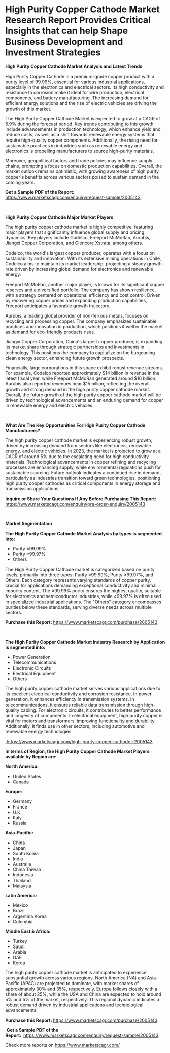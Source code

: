 <p><h1>High Purity Copper Cathode Market Research Report Provides Critical Insights that can help Shape Business Development and Investment Strategies</h1></p><p><strong>High Purity Copper Cathode Market Analysis and Latest Trends</strong></p>
<p><p>High Purity Copper Cathode is a premium-grade copper product with a purity level of 99.99%, essential for various industrial applications, especially in the electronics and electrical sectors. Its high conductivity and resistance to corrosion make it ideal for wire production, electrical components, and battery manufacturing. The increasing demand for efficient energy solutions and the rise of electric vehicles are driving the growth of this market.</p><p>The High Purity Copper Cathode Market is expected to grow at a CAGR of 5.9% during the forecast period. Key trends contributing to this growth include advancements in production technology, which enhance yield and reduce costs, as well as a shift towards renewable energy systems that require high-quality copper components. Additionally, the rising need for sustainable practices in industries such as renewable energy and electronics is propelling manufacturers to source high-purity materials.</p><p>Moreover, geopolitical factors and trade policies may influence supply chains, prompting a focus on domestic production capabilities. Overall, the market outlook remains optimistic, with growing awareness of high purity copper's benefits across various sectors poised to sustain demand in the coming years.</p></p>
<p><strong>Get a Sample PDF of the Report:&nbsp;</strong> <a href="https://www.marketscagr.com/enquiry/request-sample/2005143?utm_campaign=1999&utm_medium=2&utm_source=Github&utm_content=ia&utm_term=15012025&utm_id=high-purity-copper-cathode">https://www.marketscagr.com/enquiry/request-sample/2005143</a></p>
<p>&nbsp;</p>
<p><strong>High Purity Copper Cathode Major Market Players</strong></p>
<p><p>The high purity copper cathode market is highly competitive, featuring major players that significantly influence global supply and pricing dynamics. Key players include Codelco, Freeport McMoRan, Aurubis, Jiangxi Copper Corporation, and Glencore Xstrata, among others.</p><p>Codelco, the world's largest copper producer, operates with a focus on sustainability and innovation. With its extensive mining operations in Chile, Codelco aims to maintain its market leadership, projecting a steady growth rate driven by increasing global demand for electronics and renewable energy.</p><p>Freeport McMoRan, another major player, is known for its significant copper reserves and a diversified portfolio. The company has shown resilience, with a strategy centered on operational efficiency and cost control. Driven by recovering copper prices and expanding production capabilities, Freeport anticipates a favorable growth trajectory.</p><p>Aurubis, a leading global provider of non-ferrous metals, focuses on recycling and processing copper. The company emphasizes sustainable practices and innovation in production, which positions it well in the market as demand for eco-friendly products rises.</p><p>Jiangxi Copper Corporation, China's largest copper producer, is expanding its market share through strategic partnerships and investments in technology. This positions the company to capitalize on the burgeoning clean energy sector, enhancing future growth prospects.</p><p>Financially, large corporations in this space exhibit robust revenue streams. For example, Codelco reported approximately $14 billion in revenue in the latest fiscal year, while Freeport McMoRan generated around $16 billion. Aurubis also reported revenues near $15 billion, reflecting the overall growth and strong demand in the high purity copper cathode market. Overall, the future growth of the high purity copper cathode market will be driven by technological advancements and an enduring demand for copper in renewable energy and electric vehicles.</p></p>
<p>&nbsp;</p>
<p><strong>What Are The Key Opportunities For High Purity Copper Cathode Manufacturers?</strong></p>
<p><p>The high purity copper cathode market is experiencing robust growth, driven by increasing demand from sectors like electronics, renewable energy, and electric vehicles. In 2023, the market is projected to grow at a CAGR of around 5% due to the escalating need for high conductivity materials. Technological advancements in copper refining and recycling processes are enhancing supply, while environmental regulations push for sustainable sourcing. Future outlook indicates a continued rise in demand, particularly as industries transition toward green technologies, positioning high purity copper cathodes as critical components in energy storage and transmission applications.</p></p>
<p><strong>Inquire or Share Your Questions If Any Before Purchasing This Report:</strong> <a href="https://www.marketscagr.com/enquiry/pre-order-enquiry/2005143?utm_campaign=1999&utm_medium=2&utm_source=Github&utm_content=ia&utm_term=15012025&utm_id=high-purity-copper-cathode">https://www.marketscagr.com/enquiry/pre-order-enquiry/2005143</a></p>
<p>&nbsp;</p>
<p><strong>Market Segmentation</strong></p>
<p><strong>The High Purity Copper Cathode Market Analysis by types is segmented into:</strong></p>
<p><ul><li>Purity ≥99.99%</li><li>Purity ≥99.97%</li><li>Others</li></ul></p>
<p><p>The High Purity Copper Cathode market is categorized based on purity levels, primarily into three types: Purity ≥99.99%, Purity ≥99.97%, and Others. Each category represents varying standards of copper purity, crucial for applications demanding exceptional conductivity and minimal impurity content. The ≥99.99% purity ensures the highest quality, suitable for electronics and semiconductor industries, while ≥99.97% is often used in specialized industrial applications. The "Others" category encompasses purities below these standards, serving diverse needs across multiple sectors.</p></p>
<p><strong>Purchase this Report:&nbsp;</strong><a href="https://www.marketscagr.com/purchase/2005143?utm_campaign=1999&utm_medium=2&utm_source=Github&utm_content=ia&utm_term=15012025&utm_id=high-purity-copper-cathode">https://www.marketscagr.com/purchase/2005143</a></p>
<p>&nbsp;</p>
<p><strong>The High Purity Copper Cathode Market Industry Research by Application is segmented into:</strong></p>
<p><ul><li>Power Generation</li><li>Telecommunications</li><li>Electronic Circuits</li><li>Electrical Equipment</li><li>Others</li></ul></p>
<p><p>The high purity copper cathode market serves various applications due to its excellent electrical conductivity and corrosion resistance. In power generation, it enhances efficiency in transmission systems. In telecommunications, it ensures reliable data transmission through high-quality cabling. For electronic circuits, it contributes to better performance and longevity of components. In electrical equipment, high purity copper is vital for motors and transformers, improving functionality and durability. Additionally, it finds use in other sectors, including automotive and renewable energy technologies.</p></p>
<p><a href="https://www.marketscagr.com/high-purity-copper-cathode-r2005143?utm_campaign=1999&utm_medium=2&utm_source=Github&utm_content=ia&utm_term=15012025&utm_id=high-purity-copper-cathode">&nbsp;https://www.marketscagr.com/high-purity-copper-cathode-r2005143</a></p>
<p><strong>In terms of Region, the High Purity Copper Cathode Market Players available by Region are:</strong></p>
<p>
    <p> <strong> North America: </strong>
        <ul>
            <li>United States</li>
            <li>Canada</li>
        </ul>
        </p> 
    <p> <strong> Europe: </strong>
        <ul>
            <li>Germany</li>
            <li>France</li>
            <li>U.K.</li>
            <li>Italy</li>
            <li>Russia</li>
        </ul>
        </p> 
    <p> <strong> Asia-Pacific: </strong>
        <ul>
            <li>China</li>
            <li>Japan</li>
            <li>South Korea</li>
            <li>India</li>
            <li>Australia</li>
            <li>China Taiwan</li>
            <li>Indonesia</li>
            <li>Thailand</li>
            <li>Malaysia</li>
        </ul>
        </p> 
    <p> <strong> Latin America: </strong>
        <ul>
            <li>Mexico</li>
            <li>Brazil</li>
            <li>Argentina Korea</li>
            <li>Colombia</li>
        </ul>
        </p> 
    <p> <strong> Middle East & Africa: </strong>
        <ul>
            <li>Turkey</li>
            <li>Saudi</li>
            <li>Arabia</li>
            <li>UAE</li>
            <li>Korea</li>
        </ul>
    </p>
    </p>
<p><p>The high purity copper cathode market is anticipated to experience substantial growth across various regions. North America (NA) and Asia-Pacific (APAC) are projected to dominate, with market shares of approximately 30% and 35%, respectively. Europe follows closely with a share of about 25%, while the USA and China are expected to hold around 5% and 5% of the market, respectively. This regional dynamic indicates a robust demand driven by industrial applications and technological advancements.</p></p>
<p><strong>Purchase this Report: </strong><a href="https://www.marketscagr.com/purchase/2005143?utm_campaign=1999&utm_medium=2&utm_source=Github&utm_content=ia&utm_term=15012025&utm_id=high-purity-copper-cathode">https://www.marketscagr.com/purchase/2005143</a></p>
<p>&nbsp;<strong>Get a Sample PDF of the Report:&nbsp;&nbsp;</strong><a href="https://www.marketscagr.com/enquiry/request-sample/2005143?utm_campaign=1999&utm_medium=2&utm_source=Github&utm_content=ia&utm_term=15012025&utm_id=high-purity-copper-cathode">https://www.marketscagr.com/enquiry/request-sample/2005143</a></p>
<p><strong></strong></p>
<p>Check more reports on <a href="https://www.marketscagr.com/?utm_campaign=1999&utm_medium=2&utm_source=Github&utm_content=ia&utm_term=15012025&utm_id=high-purity-copper-cathode">https://www.marketscagr.com/</a></p>
